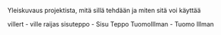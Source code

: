 Yleiskuvaus projektista, mitä sillä tehdään ja miten sitä voi käyttää

villert - ville raijas
sisuteppo - Sisu Teppo
TuomoIllman - Tuomo Illman
